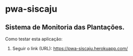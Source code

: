 # pwa-siscaju
## Sistema de Monitoria das Plantações.

Como  testar esta aplicação:
1. Seguir o link (URL): https://pwa-siscaju.herokuapp.com/ 
